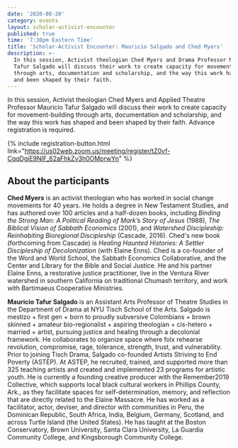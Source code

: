 ```yaml
---
date: '2020-08-20'
category: events
layout: scholar-activist-encounter
published: true
time: '7:30pm Eastern Time'
title: 'Scholar-Activist Encounter: Mauricio Salgado and Ched Myers'
description: >-
  In this session, Activist theologian Ched Myers and Drama Professor Mauricio
  Tafur Salgado will discuss their work to create capacity for movement-building
  through arts, documentation and scholarship, and the way this work has shaped
  and been shaped by their faith.
---
```

In this session, Activist theologian Ched Myers and Applied Theatre Professor
Mauricio Tafur Salgado will discuss their work to create capacity for
movement-building through arts, documentation and scholarship, and the
way this work has shaped and been shaped by their faith. Advance registration is required.

{% include registration-button.html link="https://us02web.zoom.us/meeting/register/tZ0vf-CqqDgiE9NlF_62aFhkZv3h0OMprwYn" %}

## About the participants

**Ched Myers** is an activist theologian who has worked in social change
movements for 40 years. He holds a degree in New Testament Studies, and
has authored over 100 articles and a half-dozen books, including _Binding
the Strong Man: A Political Reading of Mark’s Story of Jesus_ (1988), _The
Biblical Vision of Sabbath Economics_ (2001), and _Watershed Discipleship:
Reinhabiting Bioregional Discipleship_ (Cascade, 2016). Ched's new book
(forthcoming from Cascade) is _Healing Haunted Histories: A Settler
Discipleship of Decolonization_ (with Elaine Enns). Ched is a co-founder
of the Word and World School, the Sabbath Economics Collaborative, and
the Center and Library for the Bible and Social Justice. He and his
partner Elaine Enns, a restorative justice practitioner, live in the
Ventura River watershed in southern California on traditional Chumash
territory, and work with Bartimaeus Cooperative Ministries.

**Mauricio Tafur Salgado** is an Assistant Arts Professor of Theatre Studies
in the Department of Drama at NYU Tisch School of the Arts. Salgado is
mestizo + first gen + born to proudly subversive Colombians + brown
skinned + amateur bio-regionalist + aspiring theologian + cis-hetero +
married + artist, pursuing justice and healing through a decolonial
framework. He collaborates to organize space where folx rehearse
revolution, compromise, rage, tolerance, strength, trust, and
vulnerability. Prior to joining Tisch Drama, Salgado co-founded Artists
Striving to End Poverty (ASTEP). At ASTEP, he recruited, trained, and
supported more than 325 teaching artists and created and implemented 23
programs for artistic youth. He is currently a founding creative
producer with the Remember2019 Collective, which supports local black
cultural workers in Phillips County, Ark., as they facilitate spaces for
self-determination, memory, and reflection that are directly related to
the Elaine Massacre. He has worked as a facilitator, actor, deviser, and
director with communities in Peru, the Dominican Republic, South Africa,
India, Belgium, Germany, Scotland, and across Turtle Island (the United
States). He has taught at the Boston Conservatory, Brown University,
Santa Clara University, La Guardia Community College, and Kingsborough
Community College.
